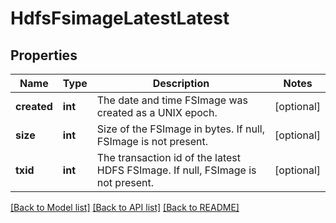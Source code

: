 # HdfsFsimageLatestLatest

## Properties
Name | Type | Description | Notes
------------ | ------------- | ------------- | -------------
**created** | **int** | The date and time FSImage was created as a UNIX epoch. | [optional] 
**size** | **int** | Size of the FSImage in bytes. If null, FSImage is not present. | [optional] 
**txid** | **int** | The transaction id of the latest HDFS FSImage. If null, FSImage is not present. | [optional] 

[[Back to Model list]](../README.md#documentation-for-models) [[Back to API list]](../README.md#documentation-for-api-endpoints) [[Back to README]](../README.md)


